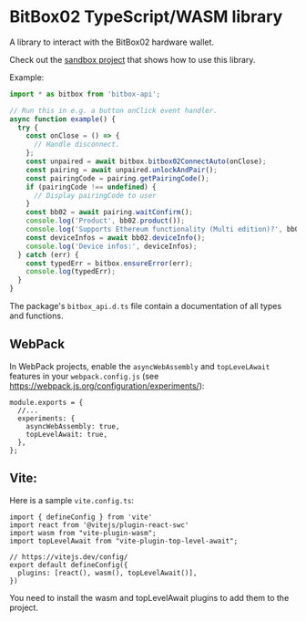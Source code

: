 # BitBox02 TypeScript/WASM library

A library to interact with the BitBox02 hardware wallet.

Check out the [sandbox project](./sandbox) that shows how to use this library.

Example:

```typescript
import * as bitbox from 'bitbox-api';

// Run this in e.g. a button onClick event handler.
async function example() {
  try {
    const onClose = () => {
      // Handle disconnect.
    };
    const unpaired = await bitbox.bitbox02ConnectAuto(onClose);
    const pairing = await unpaired.unlockAndPair();
    const pairingCode = pairing.getPairingCode();
    if (pairingCode !== undefined) {
      // Display pairingCode to user
    }
    const bb02 = await pairing.waitConfirm();
    console.log('Product', bb02.product());
    console.log('Supports Ethereum functionality (Multi edition)?', bb02.ethSupported());
    const deviceInfos = await bb02.deviceInfo();
    console.log('Device infos:', deviceInfos);
  } catch (err) {
    const typedErr = bitbox.ensureError(err);
    console.log(typedErr);
  }
}
```

The package's `bitbox_api.d.ts` file contain a documentation of all types and functions.

## WebPack

In WebPack projects, enable the `asyncWebAssembly` and `topLeveLAwait` features in your
`webpack.config.js` (see https://webpack.js.org/configuration/experiments/):

```
module.exports = {
  //...
  experiments: {
    asyncWebAssembly: true,
    topLevelAwait: true,
  },
};
```

## Vite:

Here is a sample `vite.config.ts`:

```
import { defineConfig } from 'vite'
import react from '@vitejs/plugin-react-swc'
import wasm from "vite-plugin-wasm";
import topLevelAwait from "vite-plugin-top-level-await";

// https://vitejs.dev/config/
export default defineConfig({
  plugins: [react(), wasm(), topLevelAwait()],
})
```

You need to install the wasm and topLevelAwait plugins to add them to the project.
